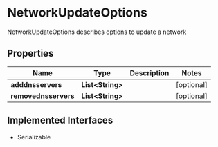 

# NetworkUpdateOptions

NetworkUpdateOptions describes options to update a network

## Properties

| Name | Type | Description | Notes |
|------------ | ------------- | ------------- | -------------|
|**adddnsservers** | **List&lt;String&gt;** |  |  [optional] |
|**removednsservers** | **List&lt;String&gt;** |  |  [optional] |


## Implemented Interfaces

* Serializable


